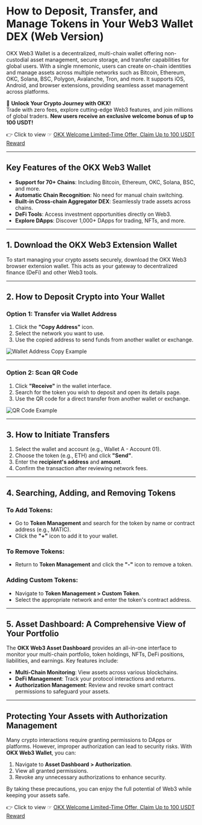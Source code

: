 # How to Deposit, Transfer, and Manage Tokens in Your Web3 Wallet DEX (Web Version)

OKX Web3 Wallet is a decentralized, multi-chain wallet offering non-custodial asset management, secure storage, and transfer capabilities for global users. With a single mnemonic, users can create on-chain identities and manage assets across multiple networks such as Bitcoin, Ethereum, OKC, Solana, BSC, Polygon, Avalanche, Tron, and more. It supports iOS, Android, and browser extensions, providing seamless asset management across platforms.

🚀 **Unlock Your Crypto Journey with OKX!**  
Trade with zero fees, explore cutting-edge Web3 features, and join millions of global traders. **New users receive an exclusive welcome bonus of up to 100 USDT!**

👉 Click to view ☞ [OKX Welcome Limited-Time Offer, Claim Up to 100 USDT Reward](https://bit.ly/OKXe)

---

## Key Features of the OKX Web3 Wallet

- **Support for 70+ Chains**: Including Bitcoin, Ethereum, OKC, Solana, BSC, and more.
- **Automatic Chain Recognition**: No need for manual chain switching.
- **Built-in Cross-chain Aggregator DEX**: Seamlessly trade assets across chains.
- **DeFi Tools**: Access investment opportunities directly on Web3.
- **Explore DApps**: Discover 1,000+ DApps for trading, NFTs, and more.

---

## 1. Download the OKX Web3 Extension Wallet

To start managing your crypto assets securely, download the OKX Web3 browser extension wallet. This acts as your gateway to decentralized finance (DeFi) and other Web3 tools.

---

## 2. How to Deposit Crypto into Your Wallet

### **Option 1: Transfer via Wallet Address**
1. Click the **"Copy Address"** icon.
2. Select the network you want to use.
3. Use the copied address to send funds from another wallet or exchange.

![Wallet Address Copy Example](https://www.okx.com/cdn/assets/plugins/announcements/contentful/tofttmniq0qv/2apdU0UidIfj9FHidAawoW/d40f7218adbfa79938ca6cbacc7225dd/Web3____02.png)

---

### **Option 2: Scan QR Code**
1. Click **"Receive"** in the wallet interface.
2. Search for the token you wish to deposit and open its details page.
3. Use the QR code for a direct transfer from another wallet or exchange.

![QR Code Example](https://www.okx.com/cdn/assets/plugins/announcements/contentful/tofttmniq0qv/5skBd2bz5SHNX6zNX6ZiEi/e825096d2faf95e687db55b1c936def1/Web3____04.png)

---

## 3. How to Initiate Transfers

1. Select the wallet and account (e.g., Wallet A - Account 01).
2. Choose the token (e.g., ETH) and click **"Send"**.
3. Enter the **recipient's address** and **amount**.
4. Confirm the transaction after reviewing network fees.

---

## 4. Searching, Adding, and Removing Tokens

### **To Add Tokens:**
- Go to **Token Management** and search for the token by name or contract address (e.g., MATIC).
- Click the **"+"** icon to add it to your wallet.

### **To Remove Tokens:**
- Return to **Token Management** and click the **"-"** icon to remove a token.

### **Adding Custom Tokens:**
- Navigate to **Token Management > Custom Token**.
- Select the appropriate network and enter the token's contract address.

---

## 5. Asset Dashboard: A Comprehensive View of Your Portfolio

The **OKX Web3 Asset Dashboard** provides an all-in-one interface to monitor your multi-chain portfolio, token holdings, NFTs, DeFi positions, liabilities, and earnings. Key features include:

- **Multi-Chain Monitoring**: View assets across various blockchains.
- **DeFi Management**: Track your protocol interactions and returns.
- **Authorization Management**: Review and revoke smart contract permissions to safeguard your assets.

---

## Protecting Your Assets with Authorization Management

Many crypto interactions require granting permissions to DApps or platforms. However, improper authorization can lead to security risks. With **OKX Web3 Wallet**, you can:

1. Navigate to **Asset Dashboard > Authorization**.
2. View all granted permissions.
3. Revoke any unnecessary authorizations to enhance security.

By taking these precautions, you can enjoy the full potential of Web3 while keeping your assets safe.

👉 Click to view ☞ [OKX Welcome Limited-Time Offer, Claim Up to 100 USDT Reward](https://bit.ly/OKXe)

